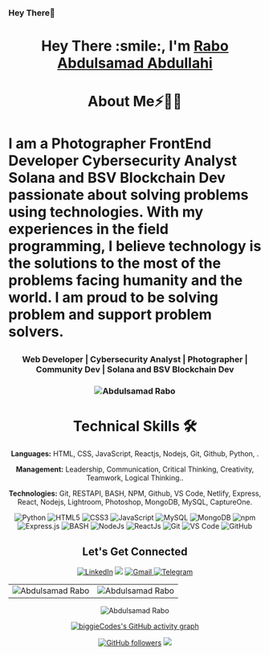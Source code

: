 ### Hey There👋
<h1 align="center" >Hey There :smile:, I'm <a href=https://www.linkedin.com/in/rabo-abdulsamad-a9a177124/" target="_blank">Rabo Abdulsamad Abdullahi</a></h1>
<!-- <img width="20%" align="right"   src="./passport-crop.png" > -->

<h1 align="center">About Me⚡🧔‍♂️<h1>

I am a **Photographer** **FrontEnd Developer** **Cybersecurity Analyst** **Solana and BSV Blockchain Dev** passionate about **solving problems** using **technologies**. With my experiences in the field programming, I believe technology is the solutions to the most of the problems facing humanity and the world. I am proud to be solving problem and **support problem solvers**. 




<h3 align="center"> Web Developer | Cybersecurity Analyst | Photographer | Community Dev | Solana and BSV Blockchain Dev </h3>

<h3><p align="center"> <img src="https://komarev.com/ghpvc/?username=biggieCodes&label=Profile%20views&color=6805D3&style=flat" alt="Abdulsamad Rabo" /></p></h3>
   <div align="center">

<h1>Technical Skills 🛠</h1>
   
<b>Languages:</b> HTML, CSS, JavaScript, Reactjs, Nodejs, Git, Github, Python, .

<b>Management:</b>  Leadership, Communication, Critical Thinking, Creativity, Teamwork, Logical Thinking..

<b>Technologies:</b> Git, RESTAPI, BASH, NPM, Github, VS Code, Netlify, Express, React, Nodejs, Lightroom, Photoshop, MongoDB, MySQL, CaptureOne.


<p align="center"> 
<!--    <img alt="C" src="https://img.shields.io/badge/c-%2300599C.svg?&style=for-the-badge&logo=c&logoColor=white" /> -->
    <img alt="Python" src="https://img.shields.io/badge/python-%2314354C.svg?style=for-the-badge&logo=python&logoColor=white"/>
   <img alt="HTML5" src="https://img.shields.io/badge/html5-%23E34F26.svg?&style=for-the-badge&logo=html5&logoColor=white" />
    <img alt="CSS3" src="https://img.shields.io/badge/css3-%231572B6.svg?&style=for-the-badge&logo=css3&logoColor=white" />
    <img alt="JavaScript" src="https://img.shields.io/badge/javascript-%23323330.svg?&style=for-the-badge&logo=javascript&logoColor=%23F7DF1E" /> 
    <img alt="MySQL" src="https://img.shields.io/badge/MySQL-00000F?style=for-the-badge&logo=mysql&logoColor=white" />
    <img alt="MongoDB" src="https://img.shields.io/badge/MongoDB-white?style=for-the-badge&logo=mongodb&logoColor=4EA94B" />                              
    <img alt="npm" src="https://img.shields.io/badge/npm-CB3837?style=for-the-badge&logo=npm&logoColor=white" /> 
    <img alt="Express.js" src="https://img.shields.io/badge/Express.js-000000?style=for-the-badge&logo=express&logoColor=white" /> 
    <img alt="BASH" src="https://img.shields.io/badge/Bash-27338e?style=for-the-badge&logo=Bash&logoColor=white" />
    <img alt="NodeJs" src="https://img.shields.io/badge/Jupyter-F37626.svg?&style=for-the-badge&logo=NodeJs&logoColor=white" />
    <img alt="ReactJs" src="https://img.shields.io/badge/React-20232A?style=for-the-badge&logo=react&logoColor=61DAFB" />
<!--     <img alt="Kubernetes" src="https://img.shields.io/badge/kubernetes-326ce5.svg?&style=for-the-badge&logo=kubernetes&logoColor=white" /> -->
    <img alt="Git" src="https://img.shields.io/badge/Git-F05032?style=for-the-badge&logo=git&logoColor=white" />
    <img alt="VS Code" src="https://img.shields.io/badge/Visual_Studio_Code-0078D4?style=for-the-badge&logo=visual%20studio%20code&logoColor=white" />
<!--     <img alt="React Native" src="https://img.shields.io/badge/React_Native-0078D4?style=for-the-badge&logo=React%20Native&logoColor=white" /> -->
     <img alt="GitHub" src="https://img.shields.io/badge/GitHub-%2314354C.svg?style=for-the-badge&logo=GitHub&logoColor=white"/>
<!--       <img alt="Java" src="https://img.shields.io/badge/java-%23ED8B00.svg?&style=for-the-badge&logo=java&logoColor=white" />  -->
</p>



 <h2 align="center">Let's Get Connected</h2>

<div align="center">


<a  href="https://www.linkedin.com/in/rabo-abdulsamad-a9a177124/" target="_blank"><img alt="LinkedIn" src="https://img.shields.io/badge/linkedin%20-%230077B5.svg?&style=for-the-badge&logo=linkedin&logoColor=white" /></a>
<a href="https://twitter.com/Biggieshotit" target="_blank"><img src="https://img.shields.io/badge/twitter-%2300acee.svg?&style=for-the-badge&logo=twitter&logoColor=white&alt=twitter" /></a>
<a href="mailto:raboabdulsamad04@gmail.com"><img  alt="Gmail" src="https://img.shields.io/badge/Gmail-D14836?style=for-the-badge&logo=gmail&logoColor=white" />
<a  href="https://t.me/Mr.robot"><img alt=" Telegram" src="https://img.shields.io/badge/Telegram-2CA5E0?style=for-the-badge&logo=telegram&logoColor=white"></a>

   
</div>   
   
<table>
  <tr>
   
<td><img src="https://github-readme-stats.vercel.app/api?username=biggieCodes&include_all_commits=true&count_private=true&show_icons=true&line_height=20&title_color=7A7ADB&icon_color=2234AE&text_color=D3D3D3&bg_color=0,000000,130F40" alt="Abdulsamad Rabo" />
    <td><img src="https://github-readme-stats.vercel.app/api/top-langs?username=biggieCodes&show_icons=true&locale=en&layout=compact&title_color=7A7ADB&icon_color=2234AE&text_color=D3D3D3&bg_color=0,000000,130F40" alt="Abdulsamad Rabo" /></td>
  </tr>
</table>

<div align="center">
<p><img align="center" src="https://github-readme-streak-stats.herokuapp.com/?user=biggieCodes&theme=dark" alt="Abdulsamad Rabo" /></p>
  </div>

 [![biggieCodes's GitHub activity graph](https://activity-graph.herokuapp.com/graph?username=biggieCodes&theme=xcode)](https://github.com/biggiesCodes)
   
   

[![GitHub followers](https://img.shields.io/github/followers/biggieCodes.svg?style=social&label=Follow)](https://github.com/biggieCodes?tab=followers)
![](./prof.gif)

